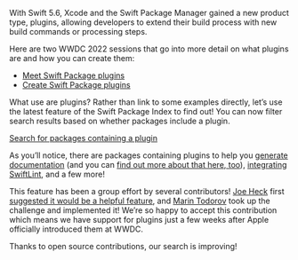 
With Swift 5.6, Xcode and the Swift Package Manager gained a new product type, plugins, allowing developers to extend their build process with new build commands or processing steps.

Here are two WWDC 2022 sessions that go into more detail on what plugins are and how you can create them:

- [Meet Swift Package plugins](https://developer.apple.com/wwdc22/110359)
- [Create Swift Package plugins](https://developer.apple.com/wwdc22/110401)

What use are plugins? Rather than link to some examples directly, let’s use the latest feature of the Swift Package Index to find out! You can now filter search results based on whether packages include a plugin.

[Search for packages containing a plugin](https://swiftpackageindex.com/search?query=product%3Aplugin)

As you’ll notice, there are packages containing plugins to help you [generate documentation](https://swiftpackageindex.com/apple/swift-docc-plugin) (and you can [find out more about that here, too](https://blog.swiftpackageindex.com/posts/auto-generating-auto-hosting-and-auto-updating-docc-documentation)), [integrating SwiftLint](https://swiftpackageindex.com/lukepistrol/SwiftLintPlugin), and a few more!

This feature has been a group effort by several contributors! [Joe Heck](https://twitter.com/heckj) first [suggested it would be a helpful feature](https://github.com/SwiftPackageIndex/SwiftPackageIndex-Server/discussions/1661), and [Marin Todorov](https://twitter.com/icanzilb) took up the challenge and implemented it! We’re so happy to accept this contribution which means we have support for plugins just a few weeks after Apple officially introduced them at WWDC.

Thanks to open source contributions, our search is improving!

